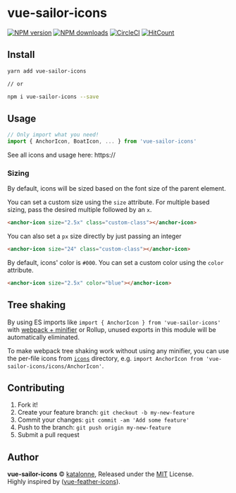 # vue-sailor-icons

[![NPM version](https://img.shields.io/npm/v/vue-sailor-icons.svg?style=flat)](https://npmjs.com/package/vue-sailor-icons) 
[![NPM downloads](https://img.shields.io/npm/dm/vue-sailor-icons.svg?style=flat)](https://npmjs.com/package/vue-sailor-icons) 
[![CircleCI](https://circleci.com/gh/katalonne/vue-sailor-icons/tree/master.svg?style=shield)](https://circleci.com/gh/katalonne/vue-sailor-icons/tree/master)
[![HitCount](http://hits.dwyl.io/sailoricons/vue-sailor-icons.svg)](http://hits.dwyl.io/sailoricons/vue-sailor-icons)
## Install

```bash
yarn add vue-sailor-icons

// or

npm i vue-sailor-icons --save
```

## Usage

```js
// Only import what you need!
import { AnchorIcon, BoatIcon, ... } from 'vue-sailor-icons'
```

See all icons and usage here: https://

### Sizing

By default, icons will be sized based on the font size of the parent element.

You can set a custom size using the `size` attribute. 
For multiple based sizing, pass the desired multiple followed by an `x`.

```html
<anchor-icon size="2.5x" class="custom-class"></anchor-icon> 
```

You can also set a `px` size directly by just passing an integer

```html
<anchor-icon size="24" class="custom-class"></anchor-icon> 
```

By default, icons' color is `#000`.
You can set a custom color using the `color` attribute.

```html
<anchor-icon size="2.5x" color="blue"></anchor-icon> 
```

## Tree shaking

By using ES imports like `import { AnchorIcon } from 'vue-sailor-icons'` with [webpack + minifier](https://webpack.js.org/guides/tree-shaking/#minify-the-output) or Rollup, unused exports in this module will be automatically eliminated.

To make webpack tree shaking work without using any minifier, you can use the per-file icons from [`icons`](https://unpkg.com/vue-sailor-icons/icons/) directory, e.g. `import AnchorIcon from 'vue-sailor-icons/icons/AnchorIcon'`.

## Contributing

1. Fork it!
2. Create your feature branch: `git checkout -b my-new-feature`
3. Commit your changes: `git commit -am 'Add some feature'`
4. Push to the branch: `git push origin my-new-feature`
5. Submit a pull request


## Author

**vue-sailor-icons** © [katalonne](https://github.com/katalonne), Released under the [MIT](./LICENSE) License.<br>
Highly inspired by ([vue-feather-icons](https://github.com/egoist/vue-feather-icons)).
